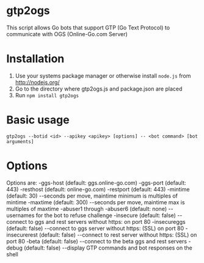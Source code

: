 gtp2ogs
=======

This script allows Go bots that support GTP (Go Text Protocol) to communicate
with OGS (Online-Go.com Server)

Installation
============

  1. Use your systems package manager or otherwise install `node.js` from http://nodejs.org/
  2. Go to the directory where gtp2ogs.js and package.json are placed
  3. Run
    ```
    npm install gtp2ogs
    ```


Basic usage
===========

```
gtp2ogs --botid <id> --apikey <apikey> [options] -- <bot command> [bot arguments]
```

Options
==========

Options are:
-ggs-host (default: ggs.online-go.com)
-ggs-port (default: 443)
-resthost (default: online-go.com)
-restport (default: 443)
-mintime (default: 30)  --seconds per move, maintime minimum is multiples of mintime
-maxtime (default: 300)  --seconds per move, maintime max is multiples of maxtime
-abuser1 through -abuser6  (default: none)  --usernames for the bot to refuse challenge
-insecure (default: false)  --connect to ggs and rest servers without https: on port 80
-insecureggs (default: false)  --connect to ggs server without https: (SSL) on port 80
-insecurerest (default: false)  --connect to rest server without https: (SSL) on port 80
-beta (default: false)  --connect to the beta ggs and rest servers
-debug (default: false)  --display GTP commands and bot responses on the shell
